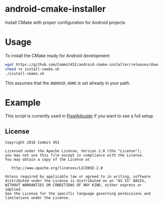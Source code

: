 # android-cmake-installer

Install CMake with proper configuration for Android projects

# Usage
To install the CMake ready for Android development:
```bash
wget https://github.com/Commit451/android-cmake-installer/releases/download/1.0.0/install-cmake.sh
chmod +x install-cmake.sh
./install-cmake.sh
```
This assumes that the `ANDROID_HOME` is set already in your path.

# Example
This script is currently used in [PixelAdjuster](https://github.com/Commit451/PixelAdjuster) if you want to see a full setup.

License
--------

    Copyright 2016 Commit 451

    Licensed under the Apache License, Version 2.0 (the "License");
    you may not use this file except in compliance with the License.
    You may obtain a copy of the License at

       http://www.apache.org/licenses/LICENSE-2.0

    Unless required by applicable law or agreed to in writing, software
    distributed under the License is distributed on an "AS IS" BASIS,
    WITHOUT WARRANTIES OR CONDITIONS OF ANY KIND, either express or implied.
    See the License for the specific language governing permissions and
    limitations under the License.
